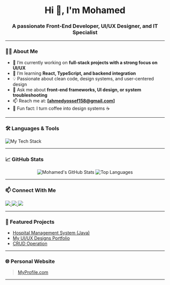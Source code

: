 <h1 align="center">Hi 👋, I'm Mohamed</h1>
<h3 align="center">A passionate Front-End Developer, UI/UX Designer, and IT Specialist</h3>

---

### 👨‍💻 About Me
- 🔭 I’m currently working on **full-stack projects with a strong focus on UI/UX**
- 🌱 I’m learning **React, TypeScript, and backend integration**
- 💡 Passionate about clean code, design systems, and user-centered design
- 💬 Ask me about **front-end frameworks, UI design, or system troubleshooting**
- 📫 Reach me at: **[ahmedyossef158@gmail.com]**
- 🧠 Fun fact: I turn coffee into design systems ☕

---

### 🛠️ Languages & Tools

<p align="left">
  <img src="https://skillicons.dev/icons?i=html,css,js,ts,react,tailwind,figma,ps,xd,java,git,vscode" alt="My Tech Stack" />
</p>

---


### 📈 GitHub Stats

<p align="center">
  <img src="https://github-readme-stats.vercel.app/api?username=MohamedTantawey&show_icons=true&theme=radical" alt="Mohamed's GitHub Stats" />
  <img src="https://github-readme-stats.vercel.app/api/top-langs/?username=MohamedTantawey&layout=compact&theme=radical" alt="Top Languages" />
</p>


---

### 📫 Connect With Me

<p align="left">
  <a href="https://www.linkedin.com/in/mohamed-gamal-025435359" target="_blank">
    <img src="https://img.shields.io/badge/LinkedIn-blue?style=flat&logo=linkedin" />
  </a>
  <a href="https://www.instagram.com/.mohamed.gamal.?utm_source=qr&igsh=MTRveXE1dHE0OG1mcw==" target="_blank">
    <img src="https://img.shields.io/badge/Instagram-%23E4405F.svg?style=flat&logo=instagram" />
  </a>
  <a href="mailto:ahmedyossef158@gmail.com">
    <img src="https://img.shields.io/badge/Email-%23D14836.svg?style=flat&logo=gmail&logoColor=white" />
  </a>
</p>

---

### 🔧 Featured Projects

- [Hospital Management System (Java)](https://github.com/MohamedTantawey/Hospital)
- [My UI/UX Designs Portfolio](https://yourportfolio.com)
- [CRUD Operation]( https://mohamedtantawey.github.io/CRUD-Operation/)

---

### 🌐 Personal Website
> [MyProfile.com](https://mohamedtantawey.github.io/Portfolio/)

---

